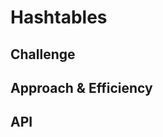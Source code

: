 # Hashtables
<!-- Short summary or background information -->

## Challenge
<!-- Description of the challenge -->

## Approach & Efficiency
<!--
note i brought in my linked list dll
What approach did you take? Why? What is the Big O space/time for this approach? -->

## API
<!-- Description of each method publicly available in each of your hashtable 
add: takes in both the key and value. This method should hash the key, and add the key and value pair to the table, handling collisions as needed.
get: takes in the key and returns the value from the table.
contains: takes in the key and returns a boolean, indicating if the key exists in the table already.
hash: takes in an arbitrary key and returns an index in the collection.
-->

<!-- did you remember to add comments to the methods -->